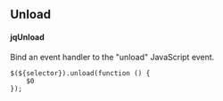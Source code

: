 ## Unload
#### jqUnload
Bind an event handler to the "unload" JavaScript event.
```
$(${selector}).unload(function () { 
	$0
});
```
